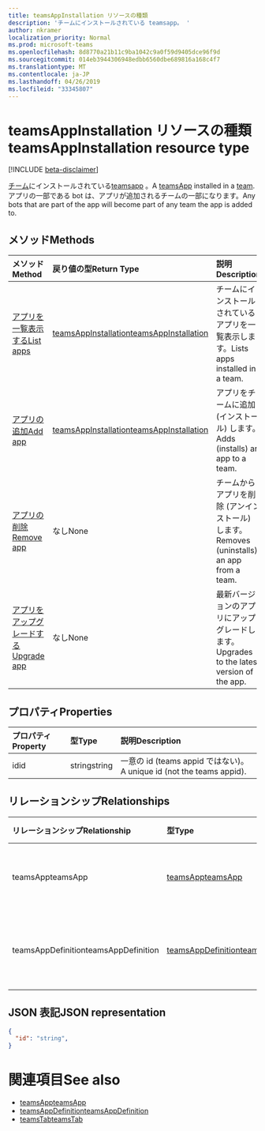 ```yaml
---
title: teamsAppInstallation リソースの種類
description: 'チームにインストールされている teamsapp。 '
author: nkramer
localization_priority: Normal
ms.prod: microsoft-teams
ms.openlocfilehash: 8d8770a21b11c9ba1042c9a0f59d9405dce96f9d
ms.sourcegitcommit: 014eb3944306948edbb6560dbe689816a168c4f7
ms.translationtype: MT
ms.contentlocale: ja-JP
ms.lasthandoff: 04/26/2019
ms.locfileid: "33345807"
---
```

# <a name="teamsappinstallation-resource-type"></a><span data-ttu-id="0627b-103">teamsAppInstallation リソースの種類</span><span class="sxs-lookup"><span data-stu-id="0627b-103">teamsAppInstallation resource type</span></span>

[!INCLUDE [beta-disclaimer](../../includes/beta-disclaimer.md)]

<span data-ttu-id="0627b-104">[チーム](team.md)にインストールされている[teamsapp](teamsapp.md) 。</span><span class="sxs-lookup"><span data-stu-id="0627b-104">A [teamsApp](teamsapp.md) installed in a [team](team.md).</span></span> <span data-ttu-id="0627b-105">アプリの一部である bot は、アプリが追加されるチームの一部になります。</span><span class="sxs-lookup"><span data-stu-id="0627b-105">Any bots that are part of the app will become part of any team the app is added to.</span></span>

## <a name="methods"></a><span data-ttu-id="0627b-106">メソッド</span><span class="sxs-lookup"><span data-stu-id="0627b-106">Methods</span></span>

| <span data-ttu-id="0627b-107">メソッド</span><span class="sxs-lookup"><span data-stu-id="0627b-107">Method</span></span>       | <span data-ttu-id="0627b-108">戻り値の型</span><span class="sxs-lookup"><span data-stu-id="0627b-108">Return Type</span></span>  |<span data-ttu-id="0627b-109">説明</span><span class="sxs-lookup"><span data-stu-id="0627b-109">Description</span></span>|
|:---------------|:--------|:----------|
|[<span data-ttu-id="0627b-110">アプリを一覧表示する</span><span class="sxs-lookup"><span data-stu-id="0627b-110">List apps</span></span>](../api/teamsappinstallation-list.md) | [<span data-ttu-id="0627b-111">teamsAppInstallation</span><span class="sxs-lookup"><span data-stu-id="0627b-111">teamsAppInstallation</span></span>](teamsapp.md) | <span data-ttu-id="0627b-112">チームにインストールされているアプリを一覧表示します。</span><span class="sxs-lookup"><span data-stu-id="0627b-112">Lists apps installed in a team.</span></span>|
|[<span data-ttu-id="0627b-113">アプリの追加</span><span class="sxs-lookup"><span data-stu-id="0627b-113">Add app</span></span>](../api/teamsappinstallation-add.md) | [<span data-ttu-id="0627b-114">teamsAppInstallation</span><span class="sxs-lookup"><span data-stu-id="0627b-114">teamsAppInstallation</span></span>](teamsapp.md) | <span data-ttu-id="0627b-115">アプリをチームに追加 (インストール) します。</span><span class="sxs-lookup"><span data-stu-id="0627b-115">Adds (installs) an app to a team.</span></span>|
|[<span data-ttu-id="0627b-116">アプリの削除</span><span class="sxs-lookup"><span data-stu-id="0627b-116">Remove app</span></span>](../api/teamsappinstallation-delete.md) | <span data-ttu-id="0627b-117">なし</span><span class="sxs-lookup"><span data-stu-id="0627b-117">None</span></span> | <span data-ttu-id="0627b-118">チームからアプリを削除 (アンインストール) します。</span><span class="sxs-lookup"><span data-stu-id="0627b-118">Removes (uninstalls) an app from a team.</span></span>|
|[<span data-ttu-id="0627b-119">アプリをアップグレードする</span><span class="sxs-lookup"><span data-stu-id="0627b-119">Upgrade app</span></span>](../api/teamsappinstallation-upgrade.md) | <span data-ttu-id="0627b-120">なし</span><span class="sxs-lookup"><span data-stu-id="0627b-120">None</span></span> | <span data-ttu-id="0627b-121">最新バージョンのアプリにアップグレードします。</span><span class="sxs-lookup"><span data-stu-id="0627b-121">Upgrades to the latest version of the app.</span></span>|

## <a name="properties"></a><span data-ttu-id="0627b-122">プロパティ</span><span class="sxs-lookup"><span data-stu-id="0627b-122">Properties</span></span>

| <span data-ttu-id="0627b-123">プロパティ</span><span class="sxs-lookup"><span data-stu-id="0627b-123">Property</span></span>            | <span data-ttu-id="0627b-124">型</span><span class="sxs-lookup"><span data-stu-id="0627b-124">Type</span></span>     | <span data-ttu-id="0627b-125">説明</span><span class="sxs-lookup"><span data-stu-id="0627b-125">Description</span></span> |
|:------------------- |:-------- |:----------- |
| <span data-ttu-id="0627b-126">id</span><span class="sxs-lookup"><span data-stu-id="0627b-126">id</span></span>                  | <span data-ttu-id="0627b-127">string</span><span class="sxs-lookup"><span data-stu-id="0627b-127">string</span></span>   | <span data-ttu-id="0627b-128">一意の id (teams appid ではない)。</span><span class="sxs-lookup"><span data-stu-id="0627b-128">A unique id (not the teams appid).</span></span> |

## <a name="relationships"></a><span data-ttu-id="0627b-129">リレーションシップ</span><span class="sxs-lookup"><span data-stu-id="0627b-129">Relationships</span></span>

| <span data-ttu-id="0627b-130">リレーションシップ</span><span class="sxs-lookup"><span data-stu-id="0627b-130">Relationship</span></span>   | <span data-ttu-id="0627b-131">型</span><span class="sxs-lookup"><span data-stu-id="0627b-131">Type</span></span>    | <span data-ttu-id="0627b-132">説明</span><span class="sxs-lookup"><span data-stu-id="0627b-132">Description</span></span> |
|:---------------|:--------|:----------|
|<span data-ttu-id="0627b-133">teamsApp</span><span class="sxs-lookup"><span data-stu-id="0627b-133">teamsApp</span></span>|[<span data-ttu-id="0627b-134">teamsApp</span><span class="sxs-lookup"><span data-stu-id="0627b-134">teamsApp</span></span>](teamsapp.md)| <span data-ttu-id="0627b-135">インストールされているアプリ。</span><span class="sxs-lookup"><span data-stu-id="0627b-135">The app that is installed.</span></span> |
|<span data-ttu-id="0627b-136">teamsAppDefinition</span><span class="sxs-lookup"><span data-stu-id="0627b-136">teamsAppDefinition</span></span>|[<span data-ttu-id="0627b-137">teamsAppDefinition</span><span class="sxs-lookup"><span data-stu-id="0627b-137">teamsAppDefinition</span></span>](teamsapp.md)| <span data-ttu-id="0627b-138">このバージョンのアプリの詳細。</span><span class="sxs-lookup"><span data-stu-id="0627b-138">The details of this version of the app.</span></span> |

## <a name="json-representation"></a><span data-ttu-id="0627b-139">JSON 表記</span><span class="sxs-lookup"><span data-stu-id="0627b-139">JSON representation</span></span>

<!-- {
  "blockType": "resource",
  "@odata.type": "microsoft.graph.teamsAppInstallation",
  "baseType": "microsoft.graph.entity"
}-->

```json
{
  "id": "string",
}
```

# <a name="see-also"></a><span data-ttu-id="0627b-140">関連項目</span><span class="sxs-lookup"><span data-stu-id="0627b-140">See also</span></span>

- [<span data-ttu-id="0627b-141">teamsApp</span><span class="sxs-lookup"><span data-stu-id="0627b-141">teamsApp</span></span>](teamsapp.md)
- [<span data-ttu-id="0627b-142">teamsAppDefinition</span><span class="sxs-lookup"><span data-stu-id="0627b-142">teamsAppDefinition</span></span>](teamsappdefinition.md)
- [<span data-ttu-id="0627b-143">teamsTab</span><span class="sxs-lookup"><span data-stu-id="0627b-143">teamsTab</span></span>](../resources/teamstab.md)


<!-- uuid: 8fcb5dbc-d5aa-4681-8e31-b001d5168d79
2015-10-25 14:57:30 UTC -->
<!--
{
  "type": "#page.annotation",
  "description": "teamsApp resource",
  "keywords": "",
  "section": "documentation",
  "tocPath": "",
  "suppressions": []
}
-->

